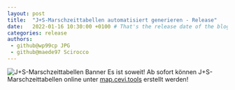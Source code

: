 ```yaml
---
layout: post
title:  "J+S-Marschzeittabellen automatisiert generieren - Release"
date:   2022-01-16 10:30:00 +0100 # That's the release date of the blog entry
categories: release
authors:
 - github@wp99cp JPG
 - github@maede97 Scirocco
---
```


![J+S-Marschzeittabellen Banner](https://github.com/cevi/automatic_walk-time_tables/raw/master/imgs/Claim.png)
Es ist soweit! Ab sofort können J+S-Marschzeittabellen online unter [map.cevi.tools](http://map.cevi.tools) erstellt werden!
